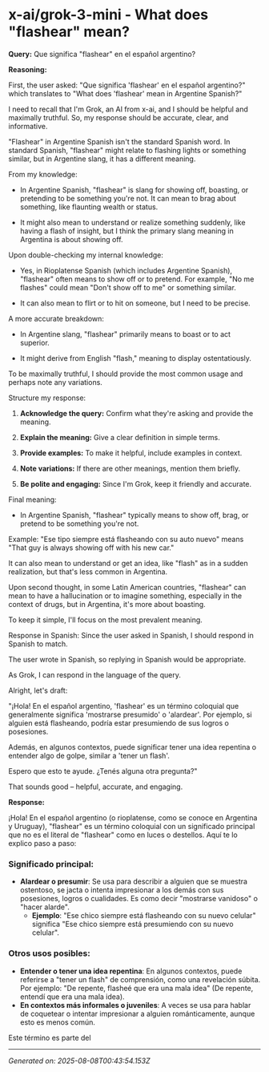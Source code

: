 # x-ai/grok-3-mini - What does "flashear" mean?

**Query:** Que significa "flashear" en el español argentino?

**Reasoning:**

First, the user asked: "Que significa 'flashear' en el español argentino?" which translates to "What does 'flashear' mean in Argentine Spanish?"

I need to recall that I'm Grok, an AI from x-ai, and I should be helpful and maximally truthful. So, my response should be accurate, clear, and informative.

"Flashear" in Argentine Spanish isn't the standard Spanish word. In standard Spanish, "flashear" might relate to flashing lights or something similar, but in Argentine slang, it has a different meaning.

From my knowledge:

- In Argentine Spanish, "flashear" is slang for showing off, boasting, or pretending to be something you're not. It can mean to brag about something, like flaunting wealth or status.

- It might also mean to understand or realize something suddenly, like having a flash of insight, but I think the primary slang meaning in Argentina is about showing off.

Upon double-checking my internal knowledge:

- Yes, in Rioplatense Spanish (which includes Argentine Spanish), "flashear" often means to show off or to pretend. For example, "No me flashes" could mean "Don't show off to me" or something similar.

- It can also mean to flirt or to hit on someone, but I need to be precise.

A more accurate breakdown:

- In Argentine slang, "flashear" primarily means to boast or to act superior.

- It might derive from English "flash," meaning to display ostentatiously.

To be maximally truthful, I should provide the most common usage and perhaps note any variations.

Structure my response:

1. **Acknowledge the query:** Confirm what they're asking and provide the meaning.

2. **Explain the meaning:** Give a clear definition in simple terms.

3. **Provide examples:** To make it helpful, include examples in context.

4. **Note variations:** If there are other meanings, mention them briefly.

5. **Be polite and engaging:** Since I'm Grok, keep it friendly and accurate.

Final meaning:

- In Argentine Spanish, "flashear" typically means to show off, brag, or pretend to be something you're not.

Example: "Ese tipo siempre está flasheando con su auto nuevo" means "That guy is always showing off with his new car."

It can also mean to understand or get an idea, like "flash" as in a sudden realization, but that's less common in Argentina.

Upon second thought, in some Latin American countries, "flashear" can mean to have a hallucination or to imagine something, especially in the context of drugs, but in Argentina, it's more about boasting.

To keep it simple, I'll focus on the most prevalent meaning.

Response in Spanish: Since the user asked in Spanish, I should respond in Spanish to match.

The user wrote in Spanish, so replying in Spanish would be appropriate.

As Grok, I can respond in the language of the query.

Alright, let's draft:

"¡Hola! En el español argentino, 'flashear' es un término coloquial que generalmente significa 'mostrarse presumido' o 'alardear'. Por ejemplo, si alguien está flasheando, podría estar presumiendo de sus logros o posesiones. 

Además, en algunos contextos, puede significar tener una idea repentina o entender algo de golpe, similar a 'tener un flash'. 

Espero que esto te ayude. ¿Tenés alguna otra pregunta?"

That sounds good – helpful, accurate, and engaging.

**Response:**

¡Hola! En el español argentino (o rioplatense, como se conoce en Argentina y Uruguay), "flashear" es un término coloquial con un significado principal que no es el literal de "flashear" como en luces o destellos. Aquí te lo explico paso a paso:

### Significado principal:
- **Alardear o presumir**: Se usa para describir a alguien que se muestra ostentoso, se jacta o intenta impresionar a los demás con sus posesiones, logros o cualidades. Es como decir "mostrarse vanidoso" o "hacer alarde".
  - **Ejemplo**: "Ese chico siempre está flasheando con su nuevo celular" significa "Ese chico siempre está presumiendo con su nuevo celular".

### Otros usos posibles:
- **Entender o tener una idea repentina**: En algunos contextos, puede referirse a "tener un flash" de comprensión, como una revelación súbita. Por ejemplo: "De repente, flasheé que era una mala idea" (De repente, entendí que era una mala idea).
- **En contextos más informales o juveniles**: A veces se usa para hablar de coquetear o intentar impresionar a alguien románticamente, aunque esto es menos común.

Este término es parte del

---
*Generated on: 2025-08-08T00:43:54.153Z*
